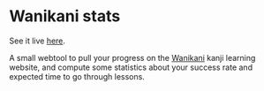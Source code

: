 # Wanikani stats

See it live [here](https://castux.github.io/wanikani-stats/).

A small webtool to pull your progress on the [Wanikani](https://www.wanikani.com/) kanji learning website, and compute some statistics about your success rate and expected time to go through lessons.
